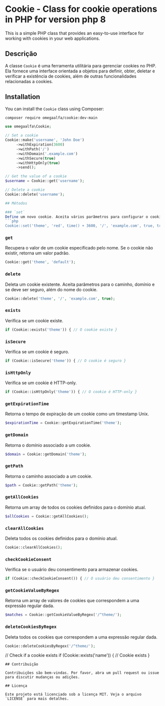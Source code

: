# Cookie - Class for cookie operations in PHP for version php 8

This is a simple PHP class that provides an easy-to-use interface for working with cookies in your web applications.

## Descrição

A classe `Cookie` é uma ferramenta utilitária para gerenciar cookies no PHP. Ela fornece uma interface orientada a objetos para definir, obter, deletar e verificar a existência de cookies, além de outras funcionalidades relacionadas a cookies.

## Installation

You can install the `Cookie` class using Composer:

```bash
composer require omegaalfa/cookie:dev-main
```

```php
use omegaalfa\Cookie;

// Set a cookie
Cookie::make('username', 'John Doe')
     ->withExpiration(3600)
     ->withPath('/')
     ->withDomain('.example.com')
     ->withSecure(true)
     ->withHttpOnly(true)
     ->send();

// Get the value of a cookie
$username = Cookie::get('username');

// Delete a cookie
Cookie::delete('username');

## Métodos

### `set`
Define um novo cookie. Aceita vários parâmetros para configurar o cookie, incluindo nome, valor, tempo de expiração, caminho, domínio, se deve ser seguro, se deve ser acessível apenas via HTTP, e o atributo `SameSite`.
```php
Cookie::set('theme', 'red', time() + 3600, '/', 'example.com', true, true, 'Strict');
```
### `get`
Recupera o valor de um cookie especificado pelo nome. Se o cookie não existir, retorna um valor padrão.

```php
Cookie::get('theme', 'default');
```
### `delete`

Deleta um cookie existente. Aceita parâmetros para o caminho, domínio e se deve ser seguro, além do nome do cookie.
```php
Cookie::delete('theme', '/', 'example.com', true);
```
### `exists`

Verifica se um cookie existe.
```php
if (Cookie::exists('theme')) { // O cookie existe }
```
### `isSecure`

Verifica se um cookie é seguro.
```php
if (Cookie::isSecure('theme')) { // O cookie é seguro }
```
### `isHttpOnly`

Verifica se um cookie é HTTP-only.
```php
if (Cookie::isHttpOnly('theme')) { // O cookie é HTTP-only }
```
### `getExpirationTime`

Retorna o tempo de expiração de um cookie como um timestamp Unix.
```php
$expirationTime = Cookie::getExpirationTime('theme');
```
### `getDomain`

Retorna o domínio associado a um cookie.
```php
$domain = Cookie::getDomain('theme');
```
### `getPath`

Retorna o caminho associado a um cookie.
```php
$path = Cookie::getPath('theme');
```
### `getAllCookies`

Retorna um array de todos os cookies definidos para o domínio atual.
```php
$allCookies = Cookie::getAllCookies();
```
### `clearAllCookies`

Deleta todos os cookies definidos para o domínio atual.
```php
Cookie::clearAllCookies();
```
### `checkCookieConsent`

Verifica se o usuário deu consentimento para armazenar cookies.
```php
if (Cookie::checkCookieConsent()) { // O usuário deu consentimento }
```
### `getCookieValueByRegex`

Retorna um array de valores de cookies que correspondem a uma expressão regular dada.
```php
$matches = Cookie::getCookieValueByRegex('/^theme/');
```
### `deleteCookiesByRegex`

Deleta todos os cookies que correspondem a uma expressão regular dada.
```php
Cookie::deleteCookiesByRegex('/^theme/');
```



// Check if a cookie exists
if (Cookie::exists('name')) {
    // Cookie exists
}
```
## Contribuição

Contribuições são bem-vindas. Por favor, abra um pull request ou issue para discutir mudanças ou adições.

## Licença

Este projeto está licenciado sob a licença MIT. Veja o arquivo `LICENSE` para mais detalhes.
